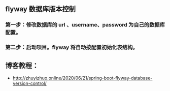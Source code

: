 ## flyway 数据库版本控制

### 第一步：修改数据库的 url 、username、password 为自己的数据库配置。

### 第二步：启动项目。flyway 将自动按配置初始化表结构。

## 博客教程：

- http://zhuyizhuo.online/2020/06/21/spring-boot-flyway-database-version-control/